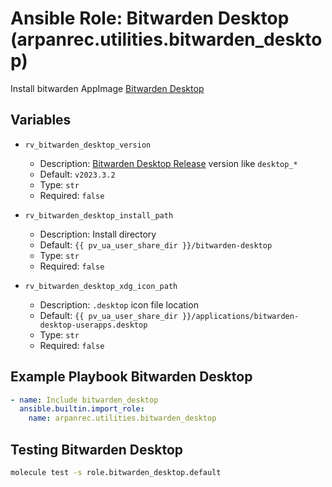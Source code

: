 # Ansible Role: Bitwarden Desktop (arpanrec.utilities.bitwarden_desktop)

Install bitwarden AppImage [Bitwarden Desktop](https://github.com/bitwarden/clients)

## Variables

- `rv_bitwarden_desktop_version`

  - Description: [Bitwarden Desktop Release](https://github.com/bitwarden/clients/releases?q=Desktop&expanded=true) version like `desktop_*`
  - Default: `v2023.3.2`
  - Type: `str`
  - Required: `false`

- `rv_bitwarden_desktop_install_path`

  - Description: Install directory
  - Default: `{{ pv_ua_user_share_dir }}/bitwarden-desktop`
  - Type: `str`
  - Required: `false`

- `rv_bitwarden_desktop_xdg_icon_path`
  - Description: `.desktop` icon file location
  - Default: `{{ pv_ua_user_share_dir }}/applications/bitwarden-desktop-userapps.desktop`
  - Type: `str`
  - Required: `false`

## Example Playbook Bitwarden Desktop

```yaml
- name: Include bitwarden_desktop
  ansible.builtin.import_role:
    name: arpanrec.utilities.bitwarden_desktop
```

## Testing Bitwarden Desktop

```bash
molecule test -s role.bitwarden_desktop.default
```
